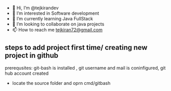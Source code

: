 - 👋 Hi, I’m @tejkirandev
- 👀 I’m interested in Software development
- 🌱 I’m currently learning Java FullStack
- 💞️ I’m looking to collaborate on java projects
- 📫 How to reach me tejkiran72@gmail.com

<!---
tejkirandev/tejkirandev is a ✨ special ✨ repository because its `README.md` (this file) appears on your GitHub profile.
You can click the Preview link to take a look at your changes.
--->
## steps to add project first time/ creating new project in github
prerequsites: git-bash is installed , git username and mail is coninfigured, git hub account created 
- locate the source folder and oprn cmd/gitbash

